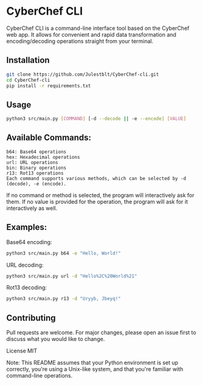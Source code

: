 # CyberChef CLI
CyberChef CLI is a command-line interface tool based on the CyberChef web app. It allows for convenient and rapid data transformation and encoding/decoding operations straight from your terminal.

## Installation
```bash
git clone https://github.com/Julestblt/CyberChef-cli.git
cd CyberChef-cli
pip install -r requirements.txt
```

## Usage
```bash
python3 src/main.py [COMMAND] [-d --decode || -e --encode] [VALUE]
```

## Available Commands:
```
b64: Base64 operations
hex: Hexadecimal operations
url: URL operations
bin: Binary operations
r13: Rot13 operations
Each command supports various methods, which can be selected by -d (decode), -e (encode).
```

If no command or method is selected, the program will interactively ask for them. If no value is provided for the operation, the program will ask for it interactively as well.

## Examples:
Base64 encoding:
```bash
python3 src/main.py b64 -e "Hello, World!"
```
URL decoding:
```bash
python3 src/main.py url -d "Hello%2C%20World%21"
```
Rot13 decoding:
```bash
python3 src/main.py r13 -d "Uryyb, Jbeyq!"
```

## Contributing
Pull requests are welcome. For major changes, please open an issue first to discuss what you would like to change.

License
MIT

Note: This README assumes that your Python environment is set up correctly, you're using a Unix-like system, and that you're familiar with command-line operations.